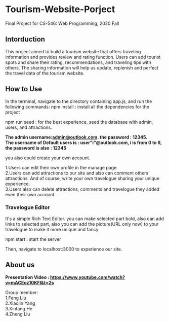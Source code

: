 # Tourism-Website-Porject
 Final Project for CS-546: Web Programming, 2020 Fall<br>
 ## Intorduction
This project aimed to build a tourism website that offers traveling information and provides review and rating function. Users can add tourist spots and share their rating, recommendations, and traveling tips with others.  The sharing information will help us update, replenish and perfect the travel data of the tourism website.<br>
## How to Use
In the terminal, navigate to the directory containing app.js, and run the following commands:
npm install : install all the dependencies for the project

npm run seed : for the best experience, seed the database with admin, users, and attractions.

**The admin username:admin@outlook.com. the password : 12345.  
The username of Default users is : user"i"@outlook.com, i is from 0 to 9, the password is also : 12345**  

you also could create your own account.   

1.Users can edit their own profile in the manage page.  
2.Users can add attractions to our site and also can comment others' attractions. And of course, write your own travelogue sharing your unique experience.  
3.Users also can delete attractions, comments and travelogue they added even their own account.  


### Travelogue Editor
It's a simple Rich Text Editor. you can make selected part bold, also can add links to selected part, also you can add the picture(URL only now) to your travelogue to make it more unique and fancy.



npm start : start the server

Then, navigate to localhost:3000 to experience our site.
## About us
**Presentation Video : https://www.youtube.com/watch?v=mACEoz10KFI&t=2s**  

Group member:<br>
1.Feng Liu<br>
2.Xiaolin Yang<br>
3.Xintang He<br>
4.Zheng Liu<br>

